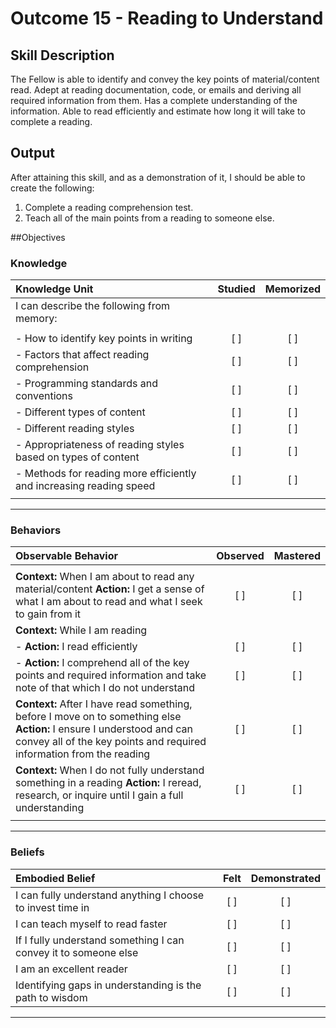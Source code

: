 # Outcome 15 - Reading to Understand

## Skill Description

The Fellow is able to identify and convey the key points of material/content read. Adept at reading documentation, code, or emails and deriving all required information from them. Has a complete understanding of the information. Able to read efficiently and estimate how long it will take to complete a reading.

## Output
After attaining this skill, and as a demonstration of it, I should be able to create the following:

1. Complete a reading comprehension test.
2. Teach all of the main points from a reading to someone else.

##Objectives

### Knowledge


| Knowledge Unit | Studied | Memorized |
|:---|:---:|:---:|
| I can describe the following from memory: | | |
| | | |
| - How to identify key points in writing | [ ] | [ ] |
| - Factors that affect reading comprehension | [ ] | [ ] |
| - Programming standards and conventions | [ ] | [ ] |
| - Different types of content | [ ] | [ ] |
| - Different reading styles | [ ] | [ ] |
| - Appropriateness of reading styles based on types of content | [ ] | [ ] |
| - Methods for reading more efficiently and increasing reading speed | [ ] | [ ] |
| | | |

---

### Behaviors

| Observable Behavior | Observed | Mastered |
|:---|:---:|:---:|
| | | |
| **Context:** When I am about to read any material/content **Action:** I get a sense of what I am about to read and what I seek to gain from it | [ ] | [ ] |
| **Context:** While I am reading | | |
| - **Action:** I read efficiently | [ ] | [ ] |
| - **Action:** I comprehend all of the key points and required information and take note of that which I do not understand | [ ] | [ ] |
| **Context:** After I have read something, before I move on to something else **Action:** I ensure I understood and can convey all of the key points and required information from the reading | [ ] | [ ] |
| **Context:** When I do not fully understand something in a reading **Action:** I reread, research, or inquire until I gain a full understanding | [ ] | [ ] |
| | | |
---

### Beliefs

| Embodied Belief | Felt | Demonstrated |
|:---|:---:|:---:|
| I can fully understand anything I choose to invest time in | [ ] | [ ] |
| I can teach myself to read faster | [ ] | [ ] |
| If I fully understand something I can convey it to someone else| [ ] | [ ] |
| I am an excellent reader | [ ] | [ ] |
| Identifying gaps in understanding is the path to wisdom | [ ] | [ ] |

---